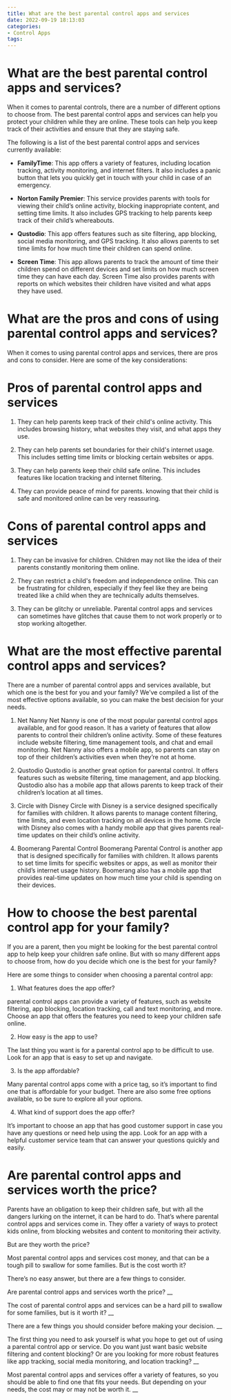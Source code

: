 ```yaml
---
title: What are the best parental control apps and services
date: 2022-09-19 18:13:03
categories:
- Control Apps
tags:
---
```



#  What are the best parental control apps and services?

When it comes to parental controls, there are a number of different options to choose from. The best parental control apps and services can help you protect your children while they are online. These tools can help you keep track of their activities and ensure that they are staying safe.

The following is a list of the best parental control apps and services currently available:

* **FamilyTime**: This app offers a variety of features, including location tracking, activity monitoring, and internet filters. It also includes a panic button that lets you quickly get in touch with your child in case of an emergency.

* **Norton Family Premier**: This service provides parents with tools for viewing their child’s online activity, blocking inappropriate content, and setting time limits. It also includes GPS tracking to help parents keep track of their child’s whereabouts.

* **Qustodio**: This app offers features such as site filtering, app blocking, social media monitoring, and GPS tracking. It also allows parents to set time limits for how much time their children can spend online.

* **Screen Time**: This app allows parents to track the amount of time their children spend on different devices and set limits on how much screen time they can have each day. Screen Time also provides parents with reports on which websites their children have visited and what apps they have used.

#  What are the pros and cons of using parental control apps and services?

When it comes to using parental control apps and services, there are pros and cons to consider. Here are some of the key considerations:

# Pros of parental control apps and services

1. They can help parents keep track of their child's online activity. This includes browsing history, what websites they visit, and what apps they use.

2. They can help parents set boundaries for their child's internet usage. This includes setting time limits or blocking certain websites or apps.

3. They can help parents keep their child safe online. This includes features like location tracking and internet filtering.

4. They can provide peace of mind for parents. knowing that their child is safe and monitored online can be very reassuring.

# Cons of parental control apps and services

1. They can be invasive for children. Children may not like the idea of their parents constantly monitoring them online.

2. They can restrict a child's freedom and independence online. This can be frustrating for children, especially if they feel like they are being treated like a child when they are technically adults themselves.

3. They can be glitchy or unreliable. Parental control apps and services can sometimes have glitches that cause them to not work properly or to stop working altogether.

#  What are the most effective parental control apps and services?

There are a number of parental control apps and services available, but which one is the best for you and your family? We’ve compiled a list of the most effective options available, so you can make the best decision for your needs.

1. Net Nanny 
Net Nanny is one of the most popular parental control apps available, and for good reason. It has a variety of features that allow parents to control their children’s online activity. Some of these features include website filtering, time management tools, and chat and email monitoring. Net Nanny also offers a mobile app, so parents can stay on top of their children’s activities even when they’re not at home.

2. Qustodio 
Qustodio is another great option for parental control. It offers features such as website filtering, time management, and app blocking. Qustodio also has a mobile app that allows parents to keep track of their children’s location at all times.

3. Circle with Disney 
Circle with Disney is a service designed specifically for families with children. It allows parents to manage content filtering, time limits, and even location tracking on all devices in the home. Circle with Disney also comes with a handy mobile app that gives parents real-time updates on their child’s online activity.

4. Boomerang Parental Control 
Boomerang Parental Control is another app that is designed specifically for families with children. It allows parents to set time limits for specific websites or apps, as well as monitor their child’s internet usage history. Boomerang also has a mobile app that provides real-time updates on how much time your child is spending on their devices.

#  How to choose the best parental control app for your family?

If you are a parent, then you might be looking for the best parental control app to help keep your children safe online. But with so many different apps to choose from, how do you decide which one is the best for your family?

Here are some things to consider when choosing a parental control app:

1. What features does the app offer?

 parental control apps can provide a variety of features, such as website filtering, app blocking, location tracking, call and text monitoring, and more. Choose an app that offers the features you need to keep your children safe online.

2. How easy is the app to use?

The last thing you want is for a parental control app to be difficult to use. Look for an app that is easy to set up and navigate.

3. Is the app affordable?

Many parental control apps come with a price tag, so it’s important to find one that is affordable for your budget. There are also some free options available, so be sure to explore all your options.

4. What kind of support does the app offer?

It’s important to choose an app that has good customer support in case you have any questions or need help using the app. Look for an app with a helpful customer service team that can answer your questions quickly and easily.

#  Are parental control apps and services worth the price?

Parents have an obligation to keep their children safe, but with all the dangers lurking on the internet, it can be hard to do. That’s where parental control apps and services come in. They offer a variety of ways to protect kids online, from blocking websites and content to monitoring their activity.

But are they worth the price?

Most parental control apps and services cost money, and that can be a tough pill to swallow for some families. But is the cost worth it?

There’s no easy answer, but there are a few things to consider.



Are parental control apps and services worth the price? __ 

  The cost of parental control apps and services can be a hard pill to swallow for some families, but is it worth it? __ 

  There are a few things you should consider before making your decision. __ 

  The first thing you need to ask yourself is what you hope to get out of using a parental control app or service. Do you want just want basic website filtering and content blocking? Or are you looking for more robust features like app tracking, social media monitoring, and location tracking? __ 

  Most parental control apps and services offer a variety of features, so you should be able to find one that fits your needs. But depending on your needs, the cost may or may not be worth it. __ 


